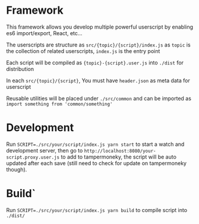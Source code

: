 # Framework

This framework allows you develop multiple powerful userscript by enabling es6 import/export, React, etc...

The userscripts are structure as `src/{topic}/{script}/index.js` as `topic` is the collection of related userscripts, `index.js` is the entry point

Each script will be compiled as `{topic}-{script}.user.js` into `./dist` for distribution

In each `src/{topic}/{script}`, You must have `header.json` as meta data for userscript

Reusable utilities will be placed under `./src/common` and can be imported as `import something from 'common/something'`

# Development

Run `SCRIPT=./src/your/script/index.js yarn start` to start a watch and development server, then go to `http://localhost:8080/your-script.proxy.user.js` to add to tampermoneky, the script will be auto updated after each save (still need to check for update on tampermoneky though).

# Build`

Run `SCRIPT=./src/your/script/index.js yarn build` to compile script into `./dist/`
